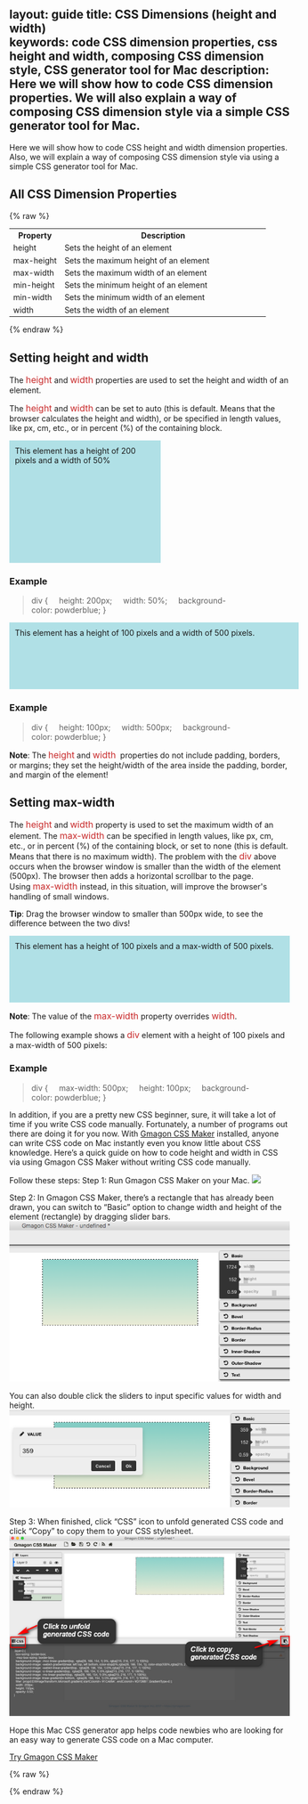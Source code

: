 layout: guide
title: CSS Dimensions (height and width)  
keywords: code CSS dimension properties, css height and width, composing CSS dimension style, CSS generator tool for Mac 
description: Here we will show how to code CSS dimension properties. We will also explain a way of composing CSS dimension style via a simple CSS generator tool for Mac.  
---


Here we will show how to code CSS height and width dimension properties. Also, we will explain a way of composing CSS dimension style via using a simple CSS generator tool for Mac. 
## All CSS Dimension Properties

{% raw %}
<table class="w3-table-all notranslate">
  <tr>
    <th style="width:20%">Property</th>
    <th>Description</th>
  </tr>
  <tr>
    <td>height</td>
    <td>Sets the height of an element</td>
  </tr>
  <tr>
    <td>max-height</td>
    <td>Sets the maximum height of an element</td>
  </tr>
  <tr>
    <td>max-width</td>
    <td>Sets the maximum width of an element</td>
  </tr>
  <tr>
    <td>min-height</td>
    <td>Sets the minimum height of an element</td>
  </tr>
  <tr>
    <td>min-width</td>
    <td>Sets the minimum width of an element</td>
  </tr>
  <tr>
    <td>width</td>
    <td>Sets the width of an element</td>
  </tr>
</table>
{% endraw %}

## Setting height and width
The <font color=#c82829 size=3>height</font> and <font color=#c82829 size=3>width</font> properties are used to set the height and width of an element.

The <font color=#c82829 size=3>height</font> and <font color=#c82829 size=3>width</font>  can be set to auto (this is default. Means that the browser calculates the height and width), or be specified in length values, like px, cm, etc., or in percent (%) of the containing block. 
<div class="w3-theme-border" style="width:50%;height:200px;padding:10px;background-color:powderblue">
This element has a height of 200 pixels and a width of 50%</div>

### Example
>div {
    height: 200px;
    width: 50%;
    background-color: powderblue;
}

<div class="w3-theme-border" style="height:100px;width:500px;padding:10px;background-color:powderblue">
This element has a height of 100 pixels and a width of 500 pixels.</div>

### Example
>div {
    height: 100px;
    width: 500px;
    background-color: powderblue;
}

**Note**: The <font color=#c82829 size=3>height</font> and <font color=#c82829 size=3>width</font>  properties do not include padding, borders, or margins; they set the height/width of the area inside the padding, border, and margin of the element!

## Setting max-width
The <font color=#c82829 size=3>height</font> and <font color=#c82829 size=3>width</font> property is used to set the maximum width of an element.
The <font color=#c82829 size=3>max-width</font> can be specified in length values, like px, cm, etc., or in percent (%) of the containing block, or set to none (this is default. Means that there is no maximum width).
The problem with the <font color=#c82829 size=3>div</font> above occurs when the browser window is smaller than the width of the element (500px). The browser then adds a horizontal scrollbar to the page.
Using <font color=#c82829 size=3>max-width</font> instead, in this situation, will improve the browser's handling of small windows.

**Tip**: Drag the browser window to smaller than 500px wide, to see the difference between the two divs!
<div class="w3-theme-border" style="padding:10px;background-color:powderblue;height:100px; max-width:500px;">
This element has a height of 100 pixels and a max-width of 500 pixels.</div>

**Note**: The value of the <font color=#c82829 size=3>max-width</font> property overrides <font color=#c82829 size=3>width</font>.

The following example shows a <font color=#c82829 size=3>div</font> element with a height of 100 pixels and a max-width of 500 pixels:
### Example
>div {
    max-width: 500px;
    height: 100px;
    background-color: powderblue;
}

In addition, if you are a pretty new CSS beginner, sure, it will take a lot of time if you write CSS code manually. Fortunately, a number of programs out there are doing it for you now. With <a href="../../../products/store/gmagon_css_maker/" target="_blank" rel="nofollow me noopener noreferrer" >Gmagon CSS Maker</a> installed, anyone can write CSS code on Mac instantly even you know little about CSS knowledge. Here’s a quick guide on how to code height and width in CSS via using Gmagon CSS Maker without writing CSS code manually.  

Follow these steps:
Step 1: Run Gmagon CSS Maker on your Mac. 
![](/guide/img/css-maker-mac.png)

Step 2: In Gmagon CSS Maker, there’s a rectangle that has already been drawn, you can switch to “Basic” option to change width and height of the element (rectangle) by dragging slider bars.   
![](img/width-height.png)

You can also double click the sliders to input specific values for width and height.  
![](img/dimension-value.png)

Step 3: When finished, click “CSS” icon to unfold generated CSS code and click “Copy” to copy them to your CSS stylesheet. 
![](img/copy-css-code.png)

Hope this Mac CSS generator app helps code newbies who are looking for an easy way to generate CSS code on a Mac computer. 

<p><a href="../../../products/store/gmagon_css_maker/" target="_blank" class="button padding20">Try Gmagon CSS Maker</a></p>

{% raw %}
<link rel="stylesheet" href="./css/page.common.css">
{% endraw %}
